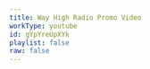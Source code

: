 ```yaml
---
title: Way High Radio Promo Video
workType: youtube
id: gYpYreUpXYk
playlist: false
raw: false
---
```


